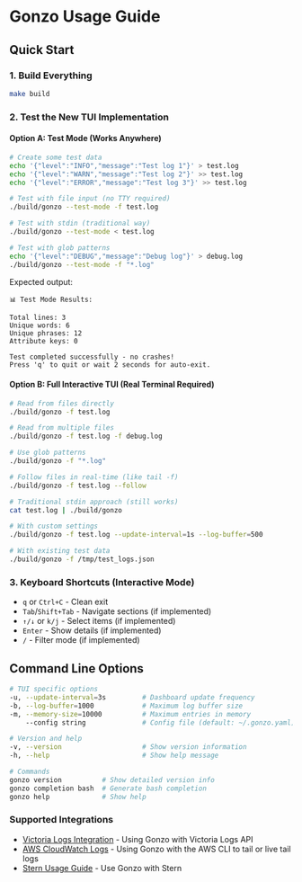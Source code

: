 # Gonzo Usage Guide

## Quick Start

### 1. Build Everything
```bash
make build
```

### 2. Test the New TUI Implementation

#### Option A: Test Mode (Works Anywhere)
```bash
# Create some test data
echo '{"level":"INFO","message":"Test log 1"}' > test.log
echo '{"level":"WARN","message":"Test log 2"}' >> test.log
echo '{"level":"ERROR","message":"Test log 3"}' >> test.log

# Test with file input (no TTY required)
./build/gonzo --test-mode -f test.log

# Test with stdin (traditional way)
./build/gonzo --test-mode < test.log

# Test with glob patterns
echo '{"level":"DEBUG","message":"Debug log"}' > debug.log
./build/gonzo --test-mode -f "*.log"
```

Expected output:
```
📊 Test Mode Results:

Total lines: 3
Unique words: 6
Unique phrases: 12
Attribute keys: 0

Test completed successfully - no crashes!
Press 'q' to quit or wait 2 seconds for auto-exit.
```

#### Option B: Full Interactive TUI (Real Terminal Required)
```bash
# Read from files directly
./build/gonzo -f test.log

# Read from multiple files
./build/gonzo -f test.log -f debug.log

# Use glob patterns
./build/gonzo -f "*.log"

# Follow files in real-time (like tail -f)
./build/gonzo -f test.log --follow

# Traditional stdin approach (still works)
cat test.log | ./build/gonzo

# With custom settings
./build/gonzo -f test.log --update-interval=1s --log-buffer=500

# With existing test data
./build/gonzo -f /tmp/test_logs.json
```

### 3. Keyboard Shortcuts (Interactive Mode)
- `q` or `Ctrl+C` - Clean exit
- `Tab`/`Shift+Tab` - Navigate sections (if implemented)  
- `↑/↓` or `k/j` - Select items (if implemented)
- `Enter` - Show details (if implemented)
- `/` - Filter mode (if implemented)

## Command Line Options

```bash
# TUI specific options
-u, --update-interval=3s         # Dashboard update frequency  
-b, --log-buffer=1000            # Maximum log buffer size
-m, --memory-size=10000          # Maximum entries in memory
    --config string              # Config file (default: ~/.gonzo.yaml)

# Version and help
-v, --version                    # Show version information  
-h, --help                       # Show help message

# Commands
gonzo version          # Show detailed version info
gonzo completion bash  # Generate bash completion
gonzo help             # Show help
```

### Supported Integrations 

- [Victoria Logs Integration](VICTORIA_LOGS_USAGE.md) - Using Gonzo with Victoria Logs API
- [AWS CloudWatch Logs](CLOUDWATCH_USAGE_GUIDE.md) - Using Gonzo with the AWS CLI to tail or live tail logs
- [Stern Usage Guide](STERN_USAGE_GUIDE.md) - Use Gonzo with Stern

